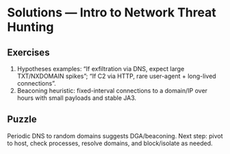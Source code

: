 # Solutions — Intro to Network Threat Hunting

## Exercises

1. Hypotheses examples: “If exfiltration via DNS, expect large TXT/NXDOMAIN spikes”; “If C2 via HTTP, rare user-agent + long-lived connections”.
2. Beaconing heuristic: fixed-interval connections to a domain/IP over hours with small payloads and stable JA3.

## Puzzle

Periodic DNS to random domains suggests DGA/beaconing. Next step: pivot to host, check processes, resolve domains, and block/isolate as needed.
